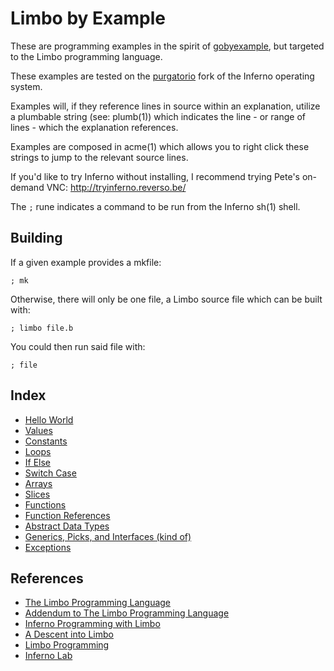 # Limbo by Example

These are programming examples in the spirit of [gobyexample](https://github.com/mmcgrana/gobyexample), but targeted to the Limbo programming language. 

These examples are tested on the [purgatorio](http://code.9front.org/hg/purgatorio/) fork of the Inferno operating system.

Examples will, if they reference lines in source within an explanation, utilize a plumbable string (see: plumb(1)) which indicates the line - or range of lines - which the explanation references.

Examples are composed in acme(1) which allows you to right click these strings to jump to the relevant source lines. 

If you'd like to try Inferno without installing, I recommend trying Pete's on-demand VNC: http://tryinferno.reverso.be/

The `;` rune indicates a command to be run from the Inferno sh(1) shell. 

## Building

If a given example provides a mkfile:

	; mk

Otherwise, there will only be one file, a Limbo source file which can be built with:

	; limbo file.b

You could then run said file with:

	; file

## Index

- [Hello World](./HelloWorld)
- [Values](./Values)
- [Constants](./Constants)
- [Loops](./Loops)
- [If Else](./If-Else)
- [Switch Case](./Switch)
- [Arrays](./Arrays)
- [Slices](./Slices)
- [Functions](./Functions)
- [Function References](./Function-Refs)
- [Abstract Data Types](./ADTs)
- [Generics, Picks, and Interfaces (kind of)](./Generics)
- [Exceptions](./Exceptions)

## References

- [The Limbo Programming Language](http://doc.cat-v.org/inferno/4th_edition/limbo_language/limbo)
- [Addendum to The Limbo Programming Language](http://www.vitanuova.com/inferno/papers/addendum.pdf)
- [Inferno Programming with Limbo](http://www.gemusehaken.org/ipwl/)
- [A Descent into Limbo](http://doc.cat-v.org/inferno/4th_edition/limbo_language/descent)
- [Limbo Programming](http://www.vitanuova.com/inferno/papers/limbomore.html)
- [Inferno Lab](https://github.com/caerwynj/inferno-lab/)
